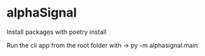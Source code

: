 # alphaSignal

Install packages with poetry install

Run the cli app from the root folder with -> py -m alphasignal.main